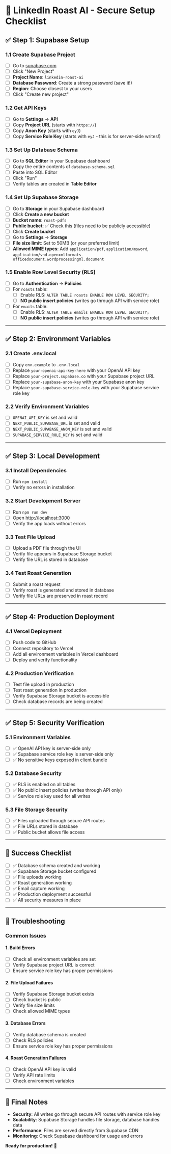 # 🔐 LinkedIn Roast AI - Secure Setup Checklist

## ✅ **Step 1: Supabase Setup**

### 1.1 Create Supabase Project
- [ ] Go to [supabase.com](https://supabase.com)
- [ ] Click "New Project"
- [ ] **Project Name**: `linkedin-roast-ai`
- [ ] **Database Password**: Create a strong password (save it!)
- [ ] **Region**: Choose closest to your users
- [ ] Click "Create new project"

### 1.2 Get API Keys
- [ ] Go to **Settings** → **API**
- [ ] Copy **Project URL** (starts with `https://`)
- [ ] Copy **Anon Key** (starts with `eyJ`)
- [ ] Copy **Service Role Key** (starts with `eyJ` - this is for server-side writes!)

### 1.3 Set Up Database Schema
- [ ] Go to **SQL Editor** in your Supabase dashboard
- [ ] Copy the entire contents of `database-schema.sql`
- [ ] Paste into SQL Editor
- [ ] Click "Run"
- [ ] Verify tables are created in **Table Editor**

### 1.4 Set Up Supabase Storage
- [ ] Go to **Storage** in your Supabase dashboard
- [ ] Click **Create a new bucket**
- [ ] **Bucket name**: `roast-pdfs`
- [ ] **Public bucket**: ✅ Check this (files need to be publicly accessible)
- [ ] Click **Create bucket**
- [ ] Go to **Settings** → **Storage**
- [ ] **File size limit**: Set to 50MB (or your preferred limit)
- [ ] **Allowed MIME types**: Add `application/pdf`, `application/msword`, `application/vnd.openxmlformats-officedocument.wordprocessingml.document`

### 1.5 Enable Row Level Security (RLS)
- [ ] Go to **Authentication** → **Policies**
- [ ] For `roasts` table:
  - [ ] Enable RLS: `ALTER TABLE roasts ENABLE ROW LEVEL SECURITY;`
  - [ ] **NO public insert policies** (writes go through API with service role)
- [ ] For `emails` table:
  - [ ] Enable RLS: `ALTER TABLE emails ENABLE ROW LEVEL SECURITY;`
  - [ ] **NO public insert policies** (writes go through API with service role)

---

## ✅ **Step 2: Environment Variables**

### 2.1 Create .env.local
- [ ] Copy `env.example` to `.env.local`
- [ ] Replace `your-openai-api-key-here` with your OpenAI API key
- [ ] Replace `your-project.supabase.co` with your Supabase project URL
- [ ] Replace `your-supabase-anon-key` with your Supabase anon key
- [ ] Replace `your-supabase-service-role-key` with your Supabase service role key

### 2.2 Verify Environment Variables
- [ ] `OPENAI_API_KEY` is set and valid
- [ ] `NEXT_PUBLIC_SUPABASE_URL` is set and valid
- [ ] `NEXT_PUBLIC_SUPABASE_ANON_KEY` is set and valid
- [ ] `SUPABASE_SERVICE_ROLE_KEY` is set and valid

---

## ✅ **Step 3: Local Development**

### 3.1 Install Dependencies
- [ ] Run `npm install`
- [ ] Verify no errors in installation

### 3.2 Start Development Server
- [ ] Run `npm run dev`
- [ ] Open [http://localhost:3000](http://localhost:3000)
- [ ] Verify the app loads without errors

### 3.3 Test File Upload
- [ ] Upload a PDF file through the UI
- [ ] Verify file appears in Supabase Storage bucket
- [ ] Verify file URL is stored in database

### 3.4 Test Roast Generation
- [ ] Submit a roast request
- [ ] Verify roast is generated and stored in database
- [ ] Verify file URLs are preserved in roast record

---

## ✅ **Step 4: Production Deployment**

### 4.1 Vercel Deployment
- [ ] Push code to GitHub
- [ ] Connect repository to Vercel
- [ ] Add all environment variables in Vercel dashboard
- [ ] Deploy and verify functionality

### 4.2 Production Verification
- [ ] Test file upload in production
- [ ] Test roast generation in production
- [ ] Verify Supabase Storage bucket is accessible
- [ ] Check database records are being created

---

## ✅ **Step 5: Security Verification**

### 5.1 Environment Variables
- [ ] ✅ OpenAI API key is server-side only
- [ ] ✅ Supabase service role key is server-side only
- [ ] ✅ No sensitive keys exposed in client bundle

### 5.2 Database Security
- [ ] ✅ RLS is enabled on all tables
- [ ] ✅ No public insert policies (writes through API only)
- [ ] ✅ Service role key used for all writes

### 5.3 File Storage Security
- [ ] ✅ Files uploaded through secure API routes
- [ ] ✅ File URLs stored in database
- [ ] ✅ Public bucket allows file access

---

## 🎉 **Success Checklist**

- [ ] ✅ Database schema created and working
- [ ] ✅ Supabase Storage bucket configured
- [ ] ✅ File uploads working
- [ ] ✅ Roast generation working
- [ ] ✅ Email capture working
- [ ] ✅ Production deployment successful
- [ ] ✅ All security measures in place

---

## 🚨 **Troubleshooting**

### Common Issues

#### 1. Build Errors
- [ ] Check all environment variables are set
- [ ] Verify Supabase project URL is correct
- [ ] Ensure service role key has proper permissions

#### 2. File Upload Failures
- [ ] Verify Supabase Storage bucket exists
- [ ] Check bucket is public
- [ ] Verify file size limits
- [ ] Check allowed MIME types

#### 3. Database Errors
- [ ] Verify database schema is created
- [ ] Check RLS policies
- [ ] Ensure service role key has proper permissions

#### 4. Roast Generation Failures
- [ ] Check OpenAI API key is valid
- [ ] Verify API rate limits
- [ ] Check environment variables

---

## 📝 **Final Notes**

- **Security**: All writes go through secure API routes with service role key
- **Scalability**: Supabase Storage handles file storage, database handles data
- **Performance**: Files are served directly from Supabase CDN
- **Monitoring**: Check Supabase dashboard for usage and errors

**Ready for production!** 🚀 